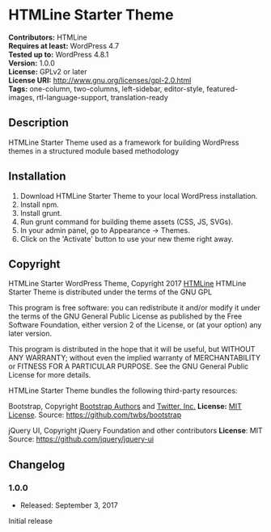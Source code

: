 # HTMLine Starter Theme

**Contributors:** HTMLine  
**Requires at least:** WordPress 4.7  
**Tested up to:** WordPress 4.8.1  
**Version:** 1.0.0  
**License:** GPLv2 or later  
**License URI:** http://www.gnu.org/licenses/gpl-2.0.html  
**Tags:** one-column, two-columns, left-sidebar, editor-style, featured-images, rtl-language-support, translation-ready


## Description

HTMLine Starter Theme used as a framework for building WordPress themes in a structured module based methodology

## Installation

1. Download HTMLine Starter Theme to your local WordPress installation.
2. Install npm.
3. Install grunt.
4. Run grunt command for building theme assets (CSS, JS, SVGs).
5. In your admin panel, go to Appearance -> Themes.
6. Click on the 'Activate' button to use your new theme right away.


## Copyright

HTMLine Starter WordPress Theme, Copyright 2017 [HTMLine](http://www.htmline.com)
HTMLine Starter Theme is distributed under the terms of the GNU GPL

This program is free software: you can redistribute it and/or modify
it under the terms of the GNU General Public License as published by
the Free Software Foundation, either version 2 of the License, or
(at your option) any later version.

This program is distributed in the hope that it will be useful,
but WITHOUT ANY WARRANTY; without even the implied warranty of
MERCHANTABILITY or FITNESS FOR A PARTICULAR PURPOSE. See the
GNU General Public License for more details.

HTMLine Starter Theme bundles the following third-party resources:

Bootstrap, Copyright [Bootstrap Authors](https://github.com/twbs/bootstrap/graphs/contributors) and [Twitter, Inc.](https://twitter.com)
**License:** [MIT License](https://github.com/twbs/bootstrap/blob/master/LICENSE).
Source: https://github.com/twbs/bootstrap

jQuery UI, Copyright jQuery Foundation and other contributors
**License**: MIT
Source: https://github.com/jquery/jquery-ui

## Changelog

### 1.0.0
* Released: September 3, 2017

Initial release